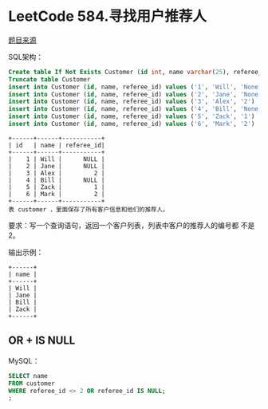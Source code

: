 # LeetCode 584.寻找用户推荐人
[题目来源](https://leetcode.cn/problems/find-customer-referee/)

SQL架构：
```sql
Create table If Not Exists Customer (id int, name varchar(25), referee_id int)
Truncate table Customer
insert into Customer (id, name, referee_id) values ('1', 'Will', 'None')
insert into Customer (id, name, referee_id) values ('2', 'Jane', 'None')
insert into Customer (id, name, referee_id) values ('3', 'Alex', '2')
insert into Customer (id, name, referee_id) values ('4', 'Bill', 'None')
insert into Customer (id, name, referee_id) values ('5', 'Zack', '1')
insert into Customer (id, name, referee_id) values ('6', 'Mark', '2')
```
```text
+------+------+-----------+
| id   | name | referee_id|
+------+------+-----------+
|    1 | Will |      NULL |
|    2 | Jane |      NULL |
|    3 | Alex |         2 |
|    4 | Bill |      NULL |
|    5 | Zack |         1 |
|    6 | Mark |         2 |
+------+------+-----------+
表 customer ，里面保存了所有客户信息和他们的推荐人。
```

要求：写一个查询语句，返回一个客户列表，列表中客户的推荐人的编号都 不是 2。

输出示例：
```text
+------+
| name |
+------+
| Will |
| Jane |
| Bill |
| Zack |
+------+
```

## OR + IS NULL

MySQL：
```sql
SELECT name
FROM customer
WHERE referee_id <> 2 OR referee_id IS NULL;
;
```